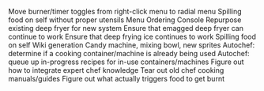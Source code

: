 Move burner/timer toggles from right-click menu to radial menu
Spilling food on self without proper utensils
Menu Ordering Console
Repurpose existing deep fryer for new system
Ensure that emagged deep fryer can continue to work
Ensure that deep frying ice continues to work
Spilling food on self
Wiki generation
Candy machine, mixing bowl, new sprites
Autochef: determine if a cooking container/machine is already being used
Autochef: queue up in-progress recipes for in-use containers/machines
Figure out how to integrate expert chef knowledge
Tear out old chef cooking manuals/guides
Figure out what actually triggers food to get burnt
